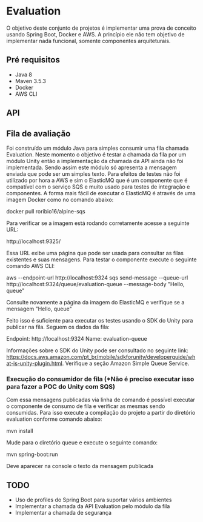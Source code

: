 # Evaluation

O objetivo deste conjunto de projetos é implementar uma prova de conceito usando Spring Boot, Docker e AWS. A princípio ele não tem objetivo de implementar nada funcional, somente componentes arquiteturais.

## Pré requisitos

- Java 8
- Maven 3.5.3
- Docker
- AWS CLI

## API

## Fila de avaliação

Foi construído um módulo Java para simples consumir uma fila chamada Evaluation. Neste momento o objetivo é testar a chamada da fila por um módulo Unity então a implementação da chamada da API ainda não foi implementada. Sendo assim este módulo só apresenta a mensagem enviada que pode ser um simples texto. Para efeitos de testes não foi utilizado por hora a AWS e sim o ElasticMQ que é um componente que é compatível com o serviço SQS e muito usado para testes de integração e componentes. A forma mais fácil de executar o ElasticMQ é através de uma imagem Docker como no comando abaixo:

docker pull roribio16/alpine-sqs

Para verificar se a imagem está rodando corretamente acesse a seguinte URL:

http://localhost:9325/

Essa URL exibe uma página que pode ser usada para consultar as filas existentes e suas mensagens. Para testar o componente execute o seguinte comando AWS CLI:

aws --endpoint-url http://localhost:9324 sqs send-message --queue-url http://localhost:9324/queue/evaluation-queue --message-body "Hello, queue"

Consulte novamente a página da imagem do ElasticMQ e verifique se a mensagem "Hello, queue"

Feito isso é suficiente para executar os testes usando o SDK do Unity para publicar na fila. Seguem os dados da fila:

Endpoint: http://localhost:9324
Name: evaluation-queue

Informações sobre o SDK do Unity pode ser consultado no seguinte link: https://docs.aws.amazon.com/pt_br/mobile/sdkforunity/developerguide/what-is-unity-plugin.html. Verifique a seção Amazon Simple Queue Service.

### Execução do consumidor de fila (*Não é preciso executar isso para fazer a POC do Unity com SQS)
Com essa mensagens publicadas via linha de comando é possível executar o componente de consumo de fila e verificar as mesmas sendo consumidas. Para isso execute a compilação do projeto a partir do diretório evaluation conforme comando abaixo:

mvn install

Mude para o diretório queue e execute o seguinte comando:

mvn spring-boot:run

Deve aparecer na console o texto da mensagem publicada

## TODO

- Uso de profiles do Spring Boot para suportar vários ambientes
- Implementar a chamada da API Evaluation pelo módulo da fila
- Implementar a chamada de segurança

